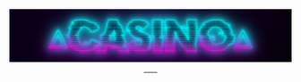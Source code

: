 <div align="center">
		<a href="discord.gg/KKUFRZCt4f"><img src="https://github.com/Animatea/casino-bot-for-discord/blob/main/assets/images/logo.png?raw=true" alt="" />
		<a href="discord.gg/KKUFRZCt4f"><img src="https://img.shields.io/github/license/Animatea/casino-bot-for-discord" alt="" />
		<a href="discord.gg/KKUFRZCt4f"><img src="(https://img.shields.io/github/stars/Animatea/casino-bot-for-discord" alt="" />
		<a href="discord.gg/KKUFRZCt4f"><img src="https://img.shields.io/github/forks/Animatea/casino-bot-for-discord" alt="" />
		<a href="discord.gg/KKUFRZCt4f"><img src="https://img.shields.io/github/issues/Animatea/casino-bot-for-discord" alt="" />
		<a href="discord.gg/KKUFRZCt4f"><img src="https://img.shields.io/badge/python-3.8+-blue.svg" alt="" />
		<a href="discord.gg/KKUFRZCt4f"><img src="https://img.shields.io/badge/discord.py-1.7+-blue.svg" alt="" />
		<a href="discord.gg/KKUFRZCt4f"><img src="https://discordapp.com/api/guilds/744099317836677161/widget.png?style=banner3" alt="" />
</div>
